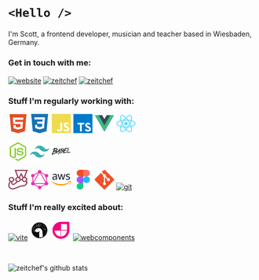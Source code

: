 # `<Hello />`

I'm Scott, a frontend developer, musician and teacher based in Wiesbaden, Germany.

### Get in touch with me:

[<img align="center" src="https://systemuicons.com/images/icons/chain.svg" alt="website" height="30" width="40" />][website]
[<img align="center" src="https://unpkg.com/simple-icons@v5/icons/twitter.svg" alt="zeitchef" height="30" width="40" />][twitter]
[<img align="center" src="https://unpkg.com/simple-icons@v5/icons/linkedin.svg" alt="zeitchef" height="30" width="40" />][linkedin]

### Stuff I'm regularly working with:

[<img src="https://github.com/devicons/devicon/blob/master/icons/html5/html5-plain.svg" alt="html5" width="40" height="40" />][html]
[<img src="https://github.com/devicons/devicon/blob/master/icons/css3/css3-plain.svg" alt="html5" width="40" height="40" />][css]
[<img src="https://github.com/devicons/devicon/blob/master/icons/javascript/javascript-plain.svg" alt="javascript" width="40" height="40" />][javascript]
[<img src="https://github.com/devicons/devicon/blob/master/icons/typescript/typescript-plain.svg" alt="typescript" width="40" height="40" />][typescript]
[<img src="https://github.com/devicons/devicon/blob/master/icons/vuejs/vuejs-original.svg" alt="vuejs" width="40" height="40" />][vue]
[<img src="https://github.com/devicons/devicon/blob/master/icons/react/react-original.svg" alt="react" width="40" height="40" />][react]
<!--[<img src="https://github.com/devicons/devicon/blob/master/icons/nuxtjs/nuxtjs-original.svg" alt="nuxtjs" width="40" height="40" />][nuxt]-->
[<img src="https://github.com/devicons/devicon/blob/master/icons/nodejs/nodejs-original.svg" alt="node" width="40" height="40" />][node]
[<img src="https://github.com/devicons/devicon/blob/master/icons/tailwindcss/tailwindcss-plain.svg" alt="tailwind" width="40" height="40" />][tailwind]
[<img src="https://github.com/devicons/devicon/blob/master/icons/babel/babel-plain.svg" alt="babel" width="40" height="40" />][babel]
<!--[<img src="https://github.com/devicons/devicon/blob/master/icons/webpack/webpack-original.svg" alt="webpack" width="40" height="40" />][webpack]-->
<!--[<img src="https://github.com/devicons/devicon/blob/master/icons/yarn/yarn-original.svg" alt="webpack" width="40" height="40" />][yarn]-->
[<img src="https://github.com/devicons/devicon/blob/master/icons/jest/jest-plain.svg" alt="webpack" width="40" height="40" />][jest]
[<img src="https://github.com/devicons/devicon/blob/master/icons/graphql/graphql-plain.svg" alt="webpack" width="40" height="40" />][graphql]
[<img src="https://github.com/devicons/devicon/blob/master/icons/amazonwebservices/amazonwebservices-original-wordmark.svg" alt="aws" width="40" height="40" />][aws]
[<img src="https://github.com/devicons/devicon/blob/master/icons/figma/figma-original.svg" alt="figma" width="40" height="40" />][figma]
[<img src="https://github.com/devicons/devicon/blob/master/icons/git/git-original.svg" alt="git" width="40" height="40" />][git]
[<img src="https://upload.wikimedia.org/wikipedia/commons/3/3a/Neovim-mark.svg" alt="git" width="40" height="40" />][neovim]

### Stuff I'm really excited about:

[<img src="https://github.com/vitejs/vite/blob/main/docs/public/logo.svg" alt="vite" width="40" height="40" />][vite]
[<img src="https://github.com/devicons/devicon/blob/master/icons/denojs/denojs-original.svg" alt="deno" width="40" height="40" />][deno]
[<img src="https://github.com/devicons/devicon/blob/master/icons/jamstack/jamstack-original.svg" alt="jamstack" height="40" />][jamstack]
[<img src="https://avatars3.githubusercontent.com/u/1905708?s=280&v=4" alt="webcomponents" height="40" width="40" />][webcomponents]

<br />

![zeitchef's github stats](https://github-readme-stats.vercel.app/api?username=zeitchef&show_icons=true&count_private=true&theme=vue)

[website]: https://scottvoyles.com
[twitter]: https://twitter.com/zeitchef
[linkedin]: https://www.linkedin.com/in/zeitchef/
[11ty]: https://www.11ty.dev/
[node]: https://nodejs.org
[babel]: https://babeljs.io/
[javascript]: https://developer.mozilla.org/en-US/docs/Web/JavaScript
[html]: https://www.w3.org/html/
[css]: https://developer.mozilla.org/en-US/docs/Web/CSS
[vue]: https://vuejs.org
[nuxt]: https://nuxtjs.org/
[tailwind]: https://tailwindcss.com/
[webpack]: https://webpack.js.org
[git]: https://git-scm.com/
[figma]: https://www.figma.com/
[jest]: https://jestjs.io/
[aws]: https://aws.amazon.com/
[neovim]: https://neovim.io/
[yarn]: https://yarnpkg.com/
[graphql]: https://graphql.org/
[vite]: https://vitejs.dev/
[deno]: https://deno.land/
[jamstack]: https://jamstack.org/
[webcomponents]: https://www.webcomponents.org/
[react]: https://reactjs.org/
[typescript]: https://www.typescriptlang.org
